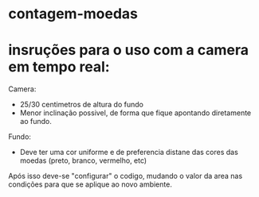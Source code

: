 # contagem-moedas

# insruções para o uso com a camera em tempo real:

Camera:
  - 25/30 centimetros de altura do fundo
  - Menor inclinação possivel, de forma que fique apontando diretamente ao fundo.

Fundo:
  - Deve ter uma cor uniforme e de preferencia distane das cores das moedas (preto, branco, vermelho, etc)
  
Após isso deve-se "configurar" o codigo, mudando o valor da area nas condições para que se aplique ao novo ambiente.
